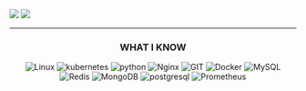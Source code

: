 
[![](https://img.shields.io/badge/-gmail-%23ff5252?style=for-the-badge&logo=gmail&logoColor=white)](mailto:reza5441@gmail.com)
[![](https://img.shields.io/badge/-linkedin-blue?style=for-the-badge&logo=linkedin&logoColor=white)]( www.linkedin.com/in/heydari-reza)

<center>
<hr>

### WHAT I KNOW
![Linux](https://www.vectorlogo.zone/logos/linux/linux-icon.svg)
![kubernetes](https://www.vectorlogo.zone/logos/kubernetes/kubernetes-icon.svg)
![python](https://www.vectorlogo.zone/logos/python/python-icon.svg)
![Nginx](https://www.vectorlogo.zone/logos/nginx/nginx-icon.svg)
![GIT](https://www.vectorlogo.zone/logos/git-scm/git-scm-icon.svg)
![Docker](https://www.vectorlogo.zone/logos/docker/docker-icon.svg)
![MySQL](https://www.vectorlogo.zone/logos/mysql/mysql-icon.svg)
![Redis](https://www.vectorlogo.zone/logos/redis/redis-icon.svg)
![MongoDB](https://www.vectorlogo.zone/logos/mongodb/mongodb-icon.svg)
![postgresql](https://www.vectorlogo.zone/logos/postgresql/postgresql-icon.svg)
![Prometheus](https://www.vectorlogo.zone/logos/prometheusio/prometheusio-icon.svg)
<br>



</center>


